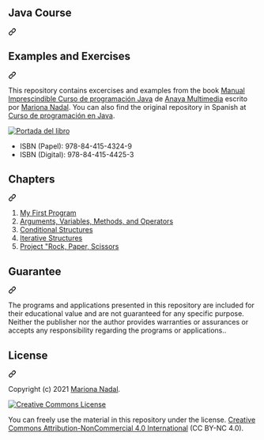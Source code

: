 <div class="Box-sc-g0xbh4-0 QkQOb js-snippet-clipboard-copy-unpositioned undefined" data-hpc="true"><article class="markdown-body entry-content container-lg" itemprop="text"><div class="markdown-heading" dir="auto"><h1 tabindex="-1" class="heading-element" dir="auto">Java Course</h1><a id="user-content-curso-de-programación-java" class="anchor" aria-label="Permalink: Curso de programación Java" href="#curso-de-programación-java"><svg class="octicon octicon-link" viewBox="0 0 16 16" version="1.1" width="16" height="16" aria-hidden="true"><path d="m7.775 3.275 1.25-1.25a3.5 3.5 0 1 1 4.95 4.95l-2.5 2.5a3.5 3.5 0 0 1-4.95 0 .751.751 0 0 1 .018-1.042.751.751 0 0 1 1.042-.018 1.998 1.998 0 0 0 2.83 0l2.5-2.5a2.002 2.002 0 0 0-2.83-2.83l-1.25 1.25a.751.751 0 0 1-1.042-.018.751.751 0 0 1-.018-1.042Zm-4.69 9.64a1.998 1.998 0 0 0 2.83 0l1.25-1.25a.751.751 0 0 1 1.042.018.751.751 0 0 1 .018 1.042l-1.25 1.25a3.5 3.5 0 1 1-4.95-4.95l2.5-2.5a3.5 3.5 0 0 1 4.95 0 .751.751 0 0 1-.018 1.042.751.751 0 0 1-1.042.018 1.998 1.998 0 0 0-2.83 0l-2.5 2.5a1.998 1.998 0 0 0 0 2.83Z"></path></svg></a></div>
  
<div class="markdown-heading" dir="auto"><h2 tabindex="-1" class="heading-element" dir="auto">Examples and Exercises</h2><a id="user-content-repositorio-de-ejemplos-y-ejercicios" class="anchor" aria-label="Permalink: Repositorio de ejemplos y ejercicios" href="#repositorio-de-ejemplos-y-ejercicios"><svg class="octicon octicon-link" viewBox="0 0 16 16" version="1.1" width="16" height="16" aria-hidden="true"><path d="m7.775 3.275 1.25-1.25a3.5 3.5 0 1 1 4.95 4.95l-2.5 2.5a3.5 3.5 0 0 1-4.95 0 .751.751 0 0 1 .018-1.042.751.751 0 0 1 1.042-.018 1.998 1.998 0 0 0 2.83 0l2.5-2.5a2.002 2.002 0 0 0-2.83-2.83l-1.25 1.25a.751.751 0 0 1-1.042-.018.751.751 0 0 1-.018-1.042Zm-4.69 9.64a1.998 1.998 0 0 0 2.83 0l1.25-1.25a.751.751 0 0 1 1.042.018.751.751 0 0 1 .018 1.042l-1.25 1.25a3.5 3.5 0 1 1-4.95-4.95l2.5-2.5a3.5 3.5 0 0 1 4.95 0 .751.751 0 0 1-.018 1.042.751.751 0 0 1-1.042.018 1.998 1.998 0 0 0-2.83 0l-2.5 2.5a1.998 1.998 0 0 0 0 2.83Z"></path></svg></a></div>
<p dir="auto">This repository contains excercises and examples from the book <a href="https://school.dsrroma.es/libro/" rel="nofollow">Manual Imprescindible Curso de programación Java</a> de <a href="https://www.anayamultimedia.es/libro.php?id=6085791" rel="nofollow">Anaya Multimedia</a> escrito por <a href="https://www.linkedin.com/in/marionanadal/" rel="nofollow">Mariona Nadal</a>. You can also find the original repository in Spanish at <a href="https://github.com/DSRschool/Anaya-MI-Java?tab=readme-ov-file" rel="nofollow">Curso de programación en Java</a>.</p>
<p dir="auto"><a target="_blank" rel="noopener noreferrer nofollow" href="https://camo.githubusercontent.com/dacfcd4b3c484a12cf20706335fab04438fd39cbf9f967e94de648ecaecff11f/68747470733a2f2f7363686f6f6c2e647372726f6d612e65732f77702d636f6e74656e742f75706c6f6164732f323032312f30352f4d5530303530383430312e6a7067"><img alt="Portada del libro" src="https://camo.githubusercontent.com/dacfcd4b3c484a12cf20706335fab04438fd39cbf9f967e94de648ecaecff11f/68747470733a2f2f7363686f6f6c2e647372726f6d612e65732f77702d636f6e74656e742f75706c6f6164732f323032312f30352f4d5530303530383430312e6a7067" data-canonical-src="https://school.dsrroma.es/wp-content/uploads/2021/05/MU00508401.jpg" style="max-width: 100%;"></a></p>
<ul dir="auto">
<li>ISBN (Papel): 978-84-415-4324-9</li>
<li>ISBN (Digital): 978-84-415-4425-3</li>
</ul>

<div class="markdown-heading" dir="auto"><h2 tabindex="-1" class="heading-element" dir="auto">Chapters</h2><a id="user-content-capítulos" class="anchor" aria-label="Permalink: Capítulos" href="#capítulos"><svg class="octicon octicon-link" viewBox="0 0 16 16" version="1.1" width="16" height="16" aria-hidden="true"><path d="m7.775 3.275 1.25-1.25a3.5 3.5 0 1 1 4.95 4.95l-2.5 2.5a3.5 3.5 0 0 1-4.95 0 .751.751 0 0 1 .018-1.042.751.751 0 0 1 1.042-.018 1.998 1.998 0 0 0 2.83 0l2.5-2.5a2.002 2.002 0 0 0-2.83-2.83l-1.25 1.25a.751.751 0 0 1-1.042-.018.751.751 0 0 1-.018-1.042Zm-4.69 9.64a1.998 1.998 0 0 0 2.83 0l1.25-1.25a.751.751 0 0 1 1.042.018.751.751 0 0 1 .018 1.042l-1.25 1.25a3.5 3.5 0 1 1-4.95-4.95l2.5-2.5a3.5 3.5 0 0 1 4.95 0 .751.751 0 0 1-.018 1.042.751.751 0 0 1-1.042.018 1.998 1.998 0 0 0-2.83 0l-2.5 2.5a1.998 1.998 0 0 0 0 2.83Z"></path></svg></a></div>
<ol dir="auto">
<li><a href="https://github.com/epalangb/Java-Course/tree/master/Chapter-01">My First Program</a></li>
<li><a href="https://github.com/epalangb/Java-Course/tree/master/Chapter-02">Arguments, Variables, Methods, and Operators</a></li>
<li><a href="https://github.com/epalangb/Java-Course/tree/master/Chapter-03">Conditional Structures</a></li>
<li><a href="https://github.com/epalangb/Java-Course/tree/master/Chapter-04">Iterative Structures</a></li>
<li><a href="https://github.com/epalangb/Java-Course/tree/master/Chapter-05">Project "Rock, Paper, Scissors</a></li>
  <!--
<li><a href="">Diseño orientado a objetos</a></li>
<li><a href="">Clases y objetos</a></li>
<li><a href="">Relaciones orientadas a objetos</a></li>
<li><a href="">Proyecto «macetohuerto»</a></li>
<li><a href="">Manejo de excepciones</a></li>
<li><a href="">Depuración</a></li>
<li><a href="">Test unitarios</a></li>
<li><a href="">Trazas de ejecución</a></li>
<li><a href="">Proyecto «Gestión de récords»</a></li>
<li><a href="">Estructuras de datos</a></li>
<li><a href="">Bases de datos: Mapeo Objeto-Relacional</a></li>
<li><a href="">Expresiones lambda y Streams</a></li>
<li><a href="">Proyecto «otra reunión más»</a></li>-->
</ol>
<div class="markdown-heading" dir="auto"><h2 tabindex="-1" class="heading-element" dir="auto">Guarantee</h2><a id="user-content-garantía" class="anchor" aria-label="Permalink: Garantía" href="#garantía"><svg class="octicon octicon-link" viewBox="0 0 16 16" version="1.1" width="16" height="16" aria-hidden="true"><path d="m7.775 3.275 1.25-1.25a3.5 3.5 0 1 1 4.95 4.95l-2.5 2.5a3.5 3.5 0 0 1-4.95 0 .751.751 0 0 1 .018-1.042.751.751 0 0 1 1.042-.018 1.998 1.998 0 0 0 2.83 0l2.5-2.5a2.002 2.002 0 0 0-2.83-2.83l-1.25 1.25a.751.751 0 0 1-1.042-.018.751.751 0 0 1-.018-1.042Zm-4.69 9.64a1.998 1.998 0 0 0 2.83 0l1.25-1.25a.751.751 0 0 1 1.042.018.751.751 0 0 1 .018 1.042l-1.25 1.25a3.5 3.5 0 1 1-4.95-4.95l2.5-2.5a3.5 3.5 0 0 1 4.95 0 .751.751 0 0 1-.018 1.042.751.751 0 0 1-1.042.018 1.998 1.998 0 0 0-2.83 0l-2.5 2.5a1.998 1.998 0 0 0 0 2.83Z"></path></svg></a></div>
<p dir="auto">The programs and applications presented in this repository are included for their educational value and are not guaranteed for any specific purpose. Neither the publisher nor the author provides warranties or assurances or accepts any responsibility regarding the programs or applications..</p>
<div class="markdown-heading" dir="auto"><h2 tabindex="-1" class="heading-element" dir="auto">License</h2><a id="user-content-licencia" class="anchor" aria-label="Permalink: Licencia" href="#licencia"><svg class="octicon octicon-link" viewBox="0 0 16 16" version="1.1" width="16" height="16" aria-hidden="true"><path d="m7.775 3.275 1.25-1.25a3.5 3.5 0 1 1 4.95 4.95l-2.5 2.5a3.5 3.5 0 0 1-4.95 0 .751.751 0 0 1 .018-1.042.751.751 0 0 1 1.042-.018 1.998 1.998 0 0 0 2.83 0l2.5-2.5a2.002 2.002 0 0 0-2.83-2.83l-1.25 1.25a.751.751 0 0 1-1.042-.018.751.751 0 0 1-.018-1.042Zm-4.69 9.64a1.998 1.998 0 0 0 2.83 0l1.25-1.25a.751.751 0 0 1 1.042.018.751.751 0 0 1 .018 1.042l-1.25 1.25a3.5 3.5 0 1 1-4.95-4.95l2.5-2.5a3.5 3.5 0 0 1 4.95 0 .751.751 0 0 1-.018 1.042.751.751 0 0 1-1.042.018 1.998 1.998 0 0 0-2.83 0l-2.5 2.5a1.998 1.998 0 0 0 0 2.83Z"></path></svg></a></div>
<p dir="auto">Copyright (c) 2021 <a href="https://school.dsrroma.es" rel="nofollow">Mariona Nadal</a>.</p>
<p dir="auto"><a href="http://creativecommons.org/licenses/by-nc/4.0/" rel="nofollow"><img alt="Creative Commons License" src="https://camo.githubusercontent.com/3e542e2568cd7445783553bb6214b4067b0ba9a1219684ae8d9ec9cf11ce052e/68747470733a2f2f692e6372656174697665636f6d6d6f6e732e6f72672f6c2f62792d6e632f342e302f38387833312e706e67" data-canonical-src="https://i.creativecommons.org/l/by-nc/4.0/88x31.png" style="max-width: 100%;"></a></p>
<p dir="auto">You can freely use the material in this repository under the license.
<a href="http://creativecommons.org/licenses/by-nc/4.0/" rel="nofollow">Creative Commons
Attribution-NonCommercial 4.0 International</a> (CC BY-NC 4.0).</p>
</article></div>
